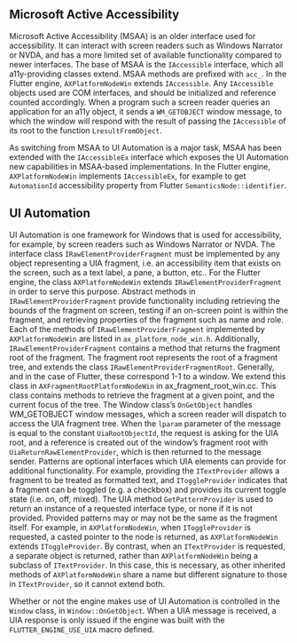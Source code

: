 ## Microsoft Active Accessibility

Microsoft Active Accessibility (MSAA) is an older interface used for accessibility. It can interact with screen readers such as Windows Narrator or NVDA, and has a more limited set of available functionality compared to newer interfaces.
The base of MSAA is the `IAccessible` interface, which all a11y-providing classes extend. MSAA methods are prefixed with `acc_`. In the Flutter engine, `AXPlatformNodeWin` extends `IAccessible`. Any `IAccessible` objects used are COM interfaces, and should be initialized and reference counted accordingly.
When a program such a screen reader queries an application for an a11y object, it sends a `WM_GETOBJECT` window message, to which the window will respond with the result of passing the `IAccessible` of its root to the function `LresultFromObject`.

As switching from MSAA to UI Automation is a major task, MSAA has been extended with the `IAccessibleEx` interface which exposes the UI Automation new capabilities in MSAA-based implementations. In the Flutter engine, `AXPlatformNodeWin` implements `IAccessibleEx`, for example to get `AutomationId` accessibility property from Flutter `SemanticsNode::identifier`.

## UI Automation

UI Automation is one framework for Windows that is used for accessibility, for example, by screen readers such as Windows Narrator or NVDA. The interface class `IRawElementProviderFragment` must be implemented by any object representing a UIA fragment, i.e. an accessibility item that exists on the screen, such as a text label, a pane, a button, etc.. For the Flutter engine, the class `AXPlatformNodeWin` extends `IRawElementProviderFragment` in order to serve this purpose. Abstract methods in `IRawElementProviderFragment` provide functionality including retrieving the bounds of the fragment on screen, testing if an on-screen point is within the fragment, and retrieving properties of the fragment such as name and role. Each of the methods of `IRawElementProviderFragment` implemented by `AXPlatformNodeWin` are listed in `ax_platform_node_win.h`. Additionally, `IRawElementProviderFragment` contains a method that returns the fragment root of the fragment.
The fragment root represents the root of a fragment tree, and extends the class `IRawElementProviderFragmentRoot`. Generally, and in the case of Flutter, these correspond 1-1 to a window. We extend this class in `AXFragmentRootPlatformNodeWin` in ax_fragment_root_win.cc. This class contains methods to retrieve the fragment at a given point, and the current focus of the tree.
The Window class’s `OnGetObject` handles WM_GETOBJECT window messages, which a screen reader will dispatch to access the UIA fragment tree. When the `lparam` parameter of the message is equal to the constant `UiaRootObjectId`, the request is asking for the UIA root, and a reference is created out of the window’s fragment root with `UiaReturnRawElementProvider`, which is then returned to the message sender.
Patterns are optional interfaces which UIA elements can provide for additional functionality. For example, providing the `ITextProvider` allows a fragment to be treated as formatted text, and `IToggleProvider` indicates that a fragment can be toggled (e.g. a checkbox) and provides its current toggle state (i.e. on, off, mixed). The UIA method `GetPatternProvider` is used to return an instance of a requested interface type, or none if it is not provided. Provided patterns may or may not be the same as the fragment itself. For example, in `AXPlatformNodeWin`, when `IToggleProvider` is requested, a casted pointer to the node is returned, as `AXPlatformNodeWin` extends `IToggleProvider`. By contrast, when an `ITextProvider` is requested, a separate object is returned, rather than `AXPlatformNodeWin` being a subclass of `ITextProvider`. In this case, this is necessary, as other inherited methods of `AXPlatformNodeWin` share a name but different signature to those in `ITextProvider`, so it cannot extend both.

Whether or not the engine makes use of UI Automation is controlled in the `Window` class, in `Window::OnGetObject`. When a UIA message is received, a UIA response is only issued if the engine was built with the `FLUTTER_ENGINE_USE_UIA` macro defined.
